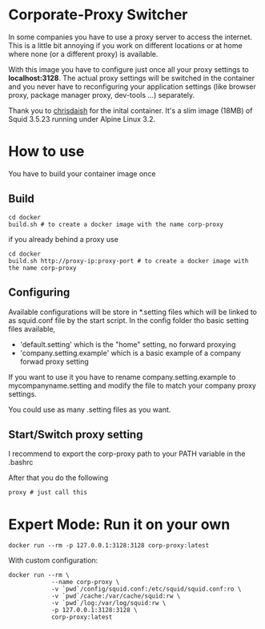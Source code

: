 Corporate-Proxy Switcher
=====

In some companies you have to use a proxy server to access the internet.
This is a little bit annoying if you work on different locations or
at home where none (or a different proxy) is available.

With this image you have to configure just once all your proxy
settings to **localhost:3128**. The actual proxy settings will be switched
in the container and you never have to reconfiguring your application
settings (like browser proxy, package manager proxy, dev-tools ...) separately.

Thank you to [chrisdaish](https://github.com/chrisdaish/docker-squid) for the inital container.
It's a slim image (18MB) of Squid 3.5.23 running under Alpine Linux 3.2.

How to use
=========

You have to build your container image once

Build
-----
```
cd docker
build.sh # to create a docker image with the name corp-proxy
```
if you already behind a proxy use
```
cd docker
build.sh http://proxy-ip:proxy-port # to create a docker image with the name corp-proxy
```

Configuring
-----------

Available configurations will be store in *.setting files which will be
linked to as squid.conf file by the start script.
In the config folder tho basic setting files available,
* 'default.setting' which is the "home" setting, no forward proxying
* 'company.setting.example' which is a basic example of a company forwad proxy setting

If you want to use it you have to rename company.setting.example to mycompanyname.setting
and modify the file to match your company proxy settings.

You could use as many .setting files as you want.


Start/Switch proxy setting
--------------------------

I recommend to export the corp-proxy path to your PATH variable in the .bashrc

After that you do the following

```
proxy # just call this
```



Expert Mode: Run it on your own
==========

```
docker run --rm -p 127.0.0.1:3128:3128 corp-proxy:latest
```

With custom configuration:

```
docker run --rm \
            --name corp-proxy \
            -v `pwd`/config/squid.conf:/etc/squid/squid.conf:ro \
            -v `pwd`/cache:/var/cache/squid:rw \
            -v `pwd`/log:/var/log/squid:rw \
            -p 127.0.0.1:3128:3128 \
            corp-proxy:latest
```
